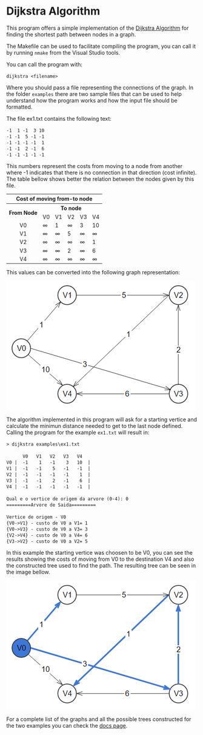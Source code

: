 # Dijkstra Algorithm

This program offers a simple implementation of the [Dijkstra Algorithm](https://en.wikipedia.org/wiki/Dijkstra%27s_algorithm) for finding the shortest path between nodes in a graph.

The Makefile can be used to facilitate compiling the program, you can call it by running `nmake` from the Visual Studio tools.

You can call the program with:
```
dijkstra <filename>
```

Where you should pass a file representing the connections of the graph. In the folder `examples` there are two sample files that can be used to help understand how the program works and how the input file should be formatted.

The file ex1.txt contains the following text:
```
-1  1 -1  3 10
-1 -1  5 -1 -1
-1 -1 -1 -1  1
-1 -1  2 -1  6
-1 -1 -1 -1 -1
```

This numbers represent the costs from moving to a node from another where -1 indicates that there is no connection in that direction (cost infinite). The table bellow shows better the relation between the nodes given by this file.
<table>
  <tr>
    <th id="cost" scope="colgroup" colspan="6">Cost of moving from-to node</td>
  </tr>
  <tr>
    <th id="from" headers="cost" scope="col" rowspan="2" >From Node</td>
    <th id="to" headers="cost" scope="colgroup" colspan="5">To node</td>
  </tr>
  <tr>
    <td headers="to">V0</td>
    <td headers="to">V1</td>
    <td headers="to">V2</td>
    <td headers="to">V3</td>
    <td headers="to">V4</td>
  </tr>
  
  <tr>
    <td headers="from" style="text-align:center">V0</td>
    <td headers="to"  >&#8734</td>
    <td headers="to"  >    1 </td>
    <td headers="to"  >&#8734</td>
    <td headers="to"  >    3 </td>
    <td headers="to"  >   10 </td>
  </tr>

  <tr>
    <td headers="from" style="text-align:center">V1</td>
    <td headers="to"  >&#8734</td>
    <td headers="to"  >&#8734</td>
    <td headers="to"  >    5 </td>
    <td headers="to"  >&#8734</td>
    <td headers="to"  >&#8734</td>
  </tr>

  <tr>
    <td headers="from" style="text-align:center">V2</td>
    <td headers="to"  >&#8734</td>
    <td headers="to"  >&#8734</td>
    <td headers="to"  >&#8734</td>
    <td headers="to"  >&#8734</td>
    <td headers="to"  >    1 </td>
  </tr>

  <tr>
    <td headers="from" style="text-align:center">V3</td>
    <td headers="to"  >&#8734</td>
    <td headers="to"  >&#8734</td>
    <td headers="to"  >    2 </td>
    <td headers="to"  >&#8734</td>
    <td headers="to"  >    6 </td>
  </tr>

  <tr>
    <td headers="from" style="text-align:center">V4</td>
    <td headers="to"  >&#8734</td>
    <td headers="to"  >&#8734</td>
    <td headers="to"  >&#8734</td>
    <td headers="to"  >&#8734</td>
    <td headers="to"  >&#8734</td>
  </tr>
</table>

This values can be converted into the following graph representation:

![Graph for ex1.txt](docs/ex1.PNG)

The algorithm implemented in this program will ask for a starting vertice and calculate the minimun distance needed to get to the last node defined. Calling the program for the example `ex1.txt` will result in:
```
> dijkstra examples\ex1.txt

      V0   V1   V2   V3   V4
V0 |  -1    1   -1    3   10  |
V1 |  -1   -1    5   -1   -1  |
V2 |  -1   -1   -1   -1    1  |
V3 |  -1   -1    2   -1    6  |
V4 |  -1   -1   -1   -1   -1  |

Qual e o vertice de origem da arvore (0-4): 0
=========Arvore de Saida=========

Vertice de origem - V0
{V0->V1} - custo de V0 a V1= 1
{V0->V3} - custo de V0 a V3= 3
{V2->V4} - custo de V0 a V4= 6
{V3->V2} - custo de V0 a V2= 5
```

In this example the starting vertice was choosen to be V0, you can see the results showing the costs of moving from V0 to the destination V4 and also the constructed tree used to find the path. The resulting tree can be seen in the image bellow.

![Tree resulting from example](docs/ex1-V0.png)

For a complete list of the graphs and all the possible trees constructed for the two examples you can check the [docs page](docs). 